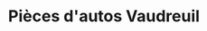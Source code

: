 ---
title: "Pièces d'autos Vaudreuil"
url: /vaudreuil-dorion/pieces-dautos-vaudreuil/
shop: Autoteile
---